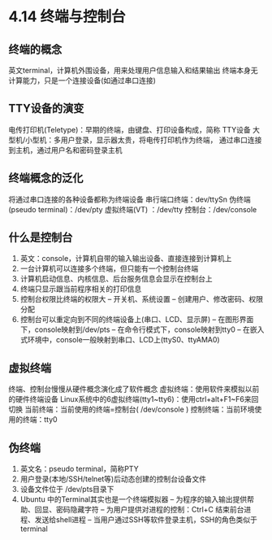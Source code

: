 # 4.14 终端与控制台
## 终端的概念
英文terminal，计算机外围设备，用来处理用户信息输入和结果输出
终端本身无计算能力，只是一个连接设备(如通过串口连接)
## TTY设备的演变

电传打印机(Teletype)：早期的终端，由键盘、打印设备构成，简称
TTY设备
大型机/小型机：多用户登录，显示器太贵，将电传打印机作为终端，
通过串口连接到主机，通过用户名和密码登录主机
## 终端概念的泛化
将通过串口连接的各种设备都称为终端设备
串行端口终端：dev/ttySn
伪终端(pseudo terminal)：/dev/pty
虚拟终端(VT) ：/dev/tty
控制台：/dev/console

## 什么是控制台
1. 英文：console，计算机自带的输入输出设备、直接连接到计算机上
2. 一台计算机可以连接多个终端，但只能有一个控制台终端
3. 计算机启动信息、内核信息、后台服务信息会显示在控制台上
4. 终端只显示跟当前程序相关的打印信息
5. 控制台权限比终端的权限大
– 开关机、系统设置
– 创建用户、修改密码、权限分配
6. 控制台可以重定向到不同的终端设备上(串口、LCD、显示屏)
– 在图形界面下，console映射到/dev/pts
– 在命令行模式下，console映射到tty0
– 在嵌入式环境中，console一般映射到串口、LCD上(ttyS0、ttyAMA0)

## 虚拟终端
终端、控制台慢慢从硬件概念演化成了软件概念
虚拟终端：使用软件来模拟以前的硬件终端设备
Linux系统中的6虚拟终端(tty1~tty6)：使用ctrl+alt+F1~F6来回切换
当前终端：当前使用的终端=控制台( /dev/console )
控制终端：当前环境使用的终端：tty0

## 伪终端
1. 英文名：pseudo terminal，简称PTY
2. 用户登录(本地/SSH/telnet等)后动态创建的控制台设备文件
3. 设备文件位于 /dev/pts目录下
4. Ubuntu 中的Terminal其实也是一个终端模拟器
– 为程序的输入输出提供帮助、回显、密码隐藏字符
– 为用户提供对进程的控制：Ctrl+C 结束前台进程、发送给shell进程
– 当用户通过SSH等软件登录主机，SSH的角色类似于terminal
